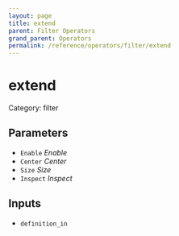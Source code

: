 ```yaml
---
layout: page
title: extend
parent: Filter Operators
grand_parent: Operators
permalink: /reference/operators/filter/extend
---
```


# extend

Category: filter



## Parameters

* `Enable` *Enable*
* `Center` *Center*
* `Size` *Size*
* `Inspect` *Inspect*

## Inputs

* `definition_in`